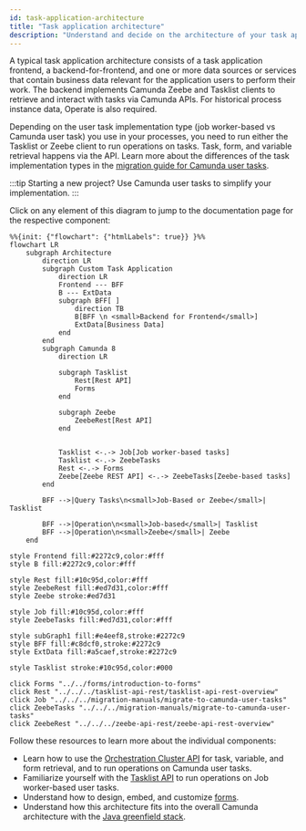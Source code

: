 ```yaml
---
id: task-application-architecture
title: "Task application architecture"
description: "Understand and decide on the architecture of your task application."
---
```


A typical task application architecture consists of a task application frontend, a backend-for-frontend, and one or more data sources or services that contain business data relevant for the application users to perform their work. The backend implements Camunda Zeebe and Tasklist clients to retrieve and interact with tasks via Camunda APIs. For historical process instance data, Operate is also required.

Depending on the user task implementation type (job worker-based vs Camunda user task) you use in your processes, you need to run either the Tasklist or Zeebe client to run operations on tasks. Task, form, and variable retrieval happens via the API. Learn more about the differences of the task implementation types in the [migration guide for Camunda user tasks](/apis-tools/migration-manuals/migrate-to-camunda-user-tasks.md).

:::tip
Starting a new project? Use Camunda user tasks to simplify your implementation.
:::

Click on any element of this diagram to jump to the documentation page for the respective component:

```mermaid
%%{init: {"flowchart": {"htmlLabels": true}} }%%
flowchart LR
    subgraph Architecture
        direction LR
        subgraph Custom Task Application
            direction LR
            Frontend --- BFF
            B --- ExtData
            subgraph BFF[ ]
                direction TB
                B[BFF \n <small>Backend for Frontend</small>]
                ExtData[Business Data]
            end
        end
        subgraph Camunda 8
            direction LR

            subgraph Tasklist
                Rest[Rest API]
                Forms
            end

            subgraph Zeebe
                ZeebeRest[Rest API]
            end


            Tasklist <-.-> Job[Job worker-based tasks]
            Tasklist <-.-> ZeebeTasks
            Rest <-.-> Forms
            Zeebe[Zeebe REST API] <-.-> ZeebeTasks[Zeebe-based tasks]
        end

        BFF -->|Query Tasks\n<small>Job-Based or Zeebe</small>| Tasklist

        BFF -->|Operation\n<small>Job-based</small>| Tasklist
        BFF -->|Operation\n<small>Zeebe</small>| Zeebe
    end

style Frontend fill:#2272c9,color:#fff
style B fill:#2272c9,color:#fff

style Rest fill:#10c95d,color:#fff
style ZeebeRest fill:#ed7d31,color:#fff
style Zeebe stroke:#ed7d31

style Job fill:#10c95d,color:#fff
style ZeebeTasks fill:#ed7d31,color:#fff

style subGraph1 fill:#e4eef8,stroke:#2272c9
style BFF fill:#c8dcf0,stroke:#2272c9
style ExtData fill:#a5caef,stroke:#2272c9

style Tasklist stroke:#10c95d,color:#000

click Forms "../../forms/introduction-to-forms"
click Rest "../../../tasklist-api-rest/tasklist-api-rest-overview"
click Job "../../../migration-manuals/migrate-to-camunda-user-tasks"
click ZeebeTasks "../../../migration-manuals/migrate-to-camunda-user-tasks"
click ZeebeRest "../../../zeebe-api-rest/zeebe-api-rest-overview"
```

Follow these resources to learn more about the individual components:

- Learn how to use the [Orchestration Cluster API](/apis-tools/orchestration-cluster-api-rest/specifications/assign-user-task.api.mdx) for task, variable, and form retrieval, and to run operations on Camunda user tasks.
- Familiarize yourself with the [Tasklist API](/apis-tools/tasklist-api-rest/tasklist-api-rest-overview.md) to run operations on Job worker-based user tasks.
- Understand how to design, embed, and customize [forms](/apis-tools/frontend-development/03-forms/01-introduction-to-forms.md).
- Understand how this architecture fits into the overall Camunda architecture with the [Java greenfield stack](/components/best-practices/architecture/deciding-about-your-stack.md).
